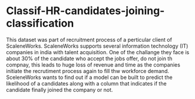 # Classif-HR-candidates-joining-classification
This dataset was part of recruitment process of a perticular client of ScaleneWorks. ScaleneWorks supports several information technology (IT) companies in india with talent acquisition. One of the challange they face is about 30% of the candidate who accept the jobs offer, do not join th compnay, this leads to huge loss of revenue and time as the companies initiate the recrutiment process again to fill thw workforce demand.  SceleneWorks wants to find out if a model can be built to predict the likelihood of a candidates along with a column that indicates if the candidate finally joined the company or not.
